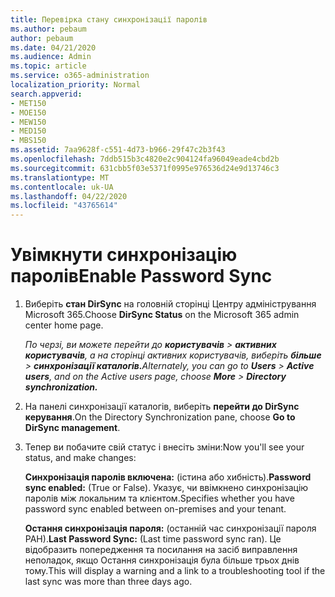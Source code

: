 ```yaml
---
title: Перевірка стану синхронізації паролів
ms.author: pebaum
author: pebaum
ms.date: 04/21/2020
ms.audience: Admin
ms.topic: article
ms.service: o365-administration
localization_priority: Normal
search.appverid:
- MET150
- MOE150
- MEW150
- MED150
- MBS150
ms.assetid: 7aa9628f-c551-4d73-b966-29f47c2b3f43
ms.openlocfilehash: 7ddb515b3c4820e2c904124fa96049eade4cbd2b
ms.sourcegitcommit: 631cbb5f03e5371f0995e976536d24e9d13746c3
ms.translationtype: MT
ms.contentlocale: uk-UA
ms.lasthandoff: 04/22/2020
ms.locfileid: "43765614"
---
```

# <a name="enable-password-sync"></a><span data-ttu-id="ef5c4-102">Увімкнути синхронізацію паролів</span><span class="sxs-lookup"><span data-stu-id="ef5c4-102">Enable Password Sync</span></span>

1.  <span data-ttu-id="ef5c4-103">Виберіть **стан DirSync** на головній сторінці Центру адміністрування Microsoft 365.</span><span class="sxs-lookup"><span data-stu-id="ef5c4-103">Choose **DirSync Status** on the Microsoft 365 admin center home page.</span></span> 
    
     <span data-ttu-id="ef5c4-104">*По черзі, ви можете перейти до **користувачів** \> **активних користувачів**, а на сторінці активних користувачів, виберіть **більше** \> **синхронізації каталогів.***</span><span class="sxs-lookup"><span data-stu-id="ef5c4-104">*Alternately, you can go to **Users** \> **Active users**, and on the Active users page, choose **More** \> **Directory synchronization.***</span></span> 
    
2. <span data-ttu-id="ef5c4-105">На панелі синхронізації каталогів, виберіть **перейти до DirSync керування**.</span><span class="sxs-lookup"><span data-stu-id="ef5c4-105">On the Directory Synchronization pane, choose **Go to DirSync management**.</span></span> 
    
3. <span data-ttu-id="ef5c4-106">Тепер ви побачите свій статус і внесіть зміни:</span><span class="sxs-lookup"><span data-stu-id="ef5c4-106">Now you'll see your status, and make changes:</span></span>
    
    <span data-ttu-id="ef5c4-107">**Синхронізація паролів включена:** (істина або хибність).</span><span class="sxs-lookup"><span data-stu-id="ef5c4-107">**Password sync enabled:** (True or False).</span></span> <span data-ttu-id="ef5c4-108">Указує, чи ввімкнено синхронізацію паролів між локальним та клієнтом.</span><span class="sxs-lookup"><span data-stu-id="ef5c4-108">Specifies whether you have password sync enabled between on-premises and your tenant.</span></span> 
    
    <span data-ttu-id="ef5c4-109">**Остання синхронізація пароля:** (останній час синхронізації пароля РАН).</span><span class="sxs-lookup"><span data-stu-id="ef5c4-109">**Last Password Sync:** (Last time password sync ran).</span></span> <span data-ttu-id="ef5c4-110">Це відобразить попередження та посилання на засіб виправлення неполадок, якщо Остання синхронізація була більше трьох днів тому.</span><span class="sxs-lookup"><span data-stu-id="ef5c4-110">This will display a warning and a link to a troubleshooting tool if the last sync was more than three days ago.</span></span> 
    

